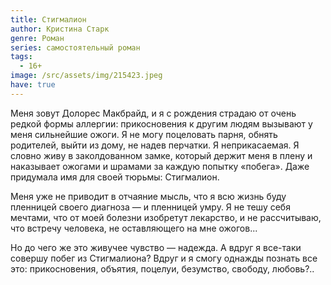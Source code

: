 ```yaml
---
title: Стигмалион
author: Кристина Старк
genre: Роман
series: самостоятельный роман
tags:
  - 16+
image: /src/assets/img/215423.jpeg
have: true
---
```

Меня зовут Долорес Макбрайд, и я с рождения страдаю от очень редкой формы аллергии: прикосновения к другим людям вызывают у меня сильнейшие ожоги. Я не могу поцеловать парня, обнять родителей, выйти из дому, не надев перчатки. Я неприкасаемая. Я словно живу в заколдованном замке, который держит меня в плену и наказывает ожогами и шрамами за каждую попытку «побега». Даже придумала имя для своей тюрьмы: Стигмалион.

Меня уже не приводит в отчаяние мысль, что я всю жизнь буду пленницей своего диагноза — и пленницей умру. Я не тешу себя мечтами, что от моей болезни изобретут лекарство, и не рассчитываю, что встречу человека, не оставляющего на мне ожогов...

Но до чего же это живучее чувство — надежда. А вдруг я все-таки совершу побег из Стигмалиона? Вдруг и я смогу однажды познать все это: прикосновения, объятия, поцелуи, безумство, свободу, любовь?..
